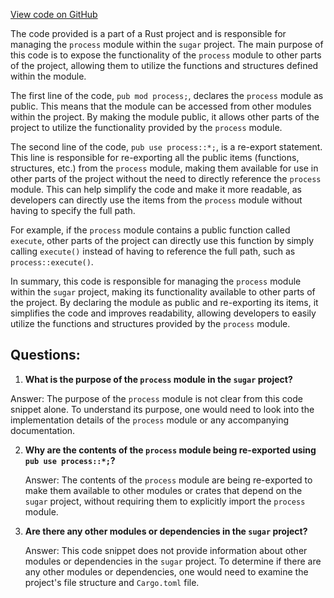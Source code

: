 [View code on GitHub](https://github.com/metaplex-foundation/sugar/src/create_config/mod.rs)

The code provided is a part of a Rust project and is responsible for managing the `process` module within the `sugar` project. The main purpose of this code is to expose the functionality of the `process` module to other parts of the project, allowing them to utilize the functions and structures defined within the module.

The first line of the code, `pub mod process;`, declares the `process` module as public. This means that the module can be accessed from other modules within the project. By making the module public, it allows other parts of the project to utilize the functionality provided by the `process` module.

The second line of the code, `pub use process::*;`, is a re-export statement. This line is responsible for re-exporting all the public items (functions, structures, etc.) from the `process` module, making them available for use in other parts of the project without the need to directly reference the `process` module. This can help simplify the code and make it more readable, as developers can directly use the items from the `process` module without having to specify the full path.

For example, if the `process` module contains a public function called `execute`, other parts of the project can directly use this function by simply calling `execute()` instead of having to reference the full path, such as `process::execute()`.

In summary, this code is responsible for managing the `process` module within the `sugar` project, making its functionality available to other parts of the project. By declaring the module as public and re-exporting its items, it simplifies the code and improves readability, allowing developers to easily utilize the functions and structures provided by the `process` module.
## Questions: 
 1. **What is the purpose of the `process` module in the `sugar` project?**

   Answer: The purpose of the `process` module is not clear from this code snippet alone. To understand its purpose, one would need to look into the implementation details of the `process` module or any accompanying documentation.

2. **Why are the contents of the `process` module being re-exported using `pub use process::*;`?**

   Answer: The contents of the `process` module are being re-exported to make them available to other modules or crates that depend on the `sugar` project, without requiring them to explicitly import the `process` module.

3. **Are there any other modules or dependencies in the `sugar` project?**

   Answer: This code snippet does not provide information about other modules or dependencies in the `sugar` project. To determine if there are any other modules or dependencies, one would need to examine the project's file structure and `Cargo.toml` file.